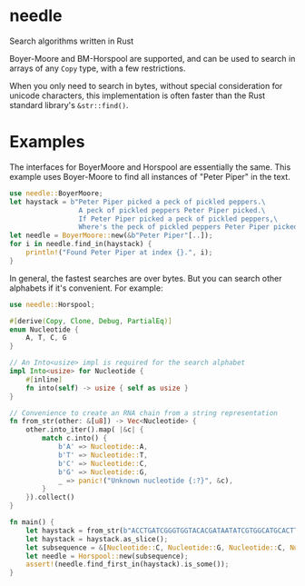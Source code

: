 # needle
Search algorithms written in Rust

Boyer-Moore and BM-Horspool are supported, and can be used to search in arrays of any `Copy` type, with a few restrictions.

When you only need to search in bytes, without special consideration for unicode characters, this 
implementation is often faster than the Rust standard library's `&str::find()`.

# Examples

The interfaces for BoyerMoore and Horspool are essentially the same. This example uses Boyer-Moore to find all instances of
"Peter Piper" in the text.

```Rust
use needle::BoyerMoore;
let haystack = b"Peter Piper picked a peck of pickled peppers.\
                 A peck of pickled peppers Peter Piper picked.\
                 If Peter Piper picked a peck of pickled peppers,\
                 Where's the peck of pickled peppers Peter Piper picked?";
let needle = BoyerMoore::new(&b"Peter Piper"[..]);
for i in needle.find_in(haystack) {
    println!("Found Peter Piper at index {}.", i);
}
```

In general, the fastest searches are over bytes. But you can search other alphabets if it's convenient. For example:

```Rust
use needle::Horspool;

#[derive(Copy, Clone, Debug, PartialEq)]
enum Nucleotide {
    A, T, C, G
}

// An Into<usize> impl is required for the search alphabet
impl Into<usize> for Nucleotide {
    #[inline]
    fn into(self) -> usize { self as usize }
}

// Convenience to create an RNA chain from a string representation
fn from_str(other: &[u8]) -> Vec<Nucleotide> {
    other.into_iter().map( |&c| {
        match c.into() {
            b'A' => Nucleotide::A,
            b'T' => Nucleotide::T,
            b'C' => Nucleotide::C,
            b'G' => Nucleotide::G,
            _ => panic!("Unknown nucleotide {:?}", &c),
        }
    }).collect()
}

fn main() {
    let haystack = from_str(b"ACCTGATCGGGTGGTACACGATAATATCGTGGCATGCACTTGCTGATCGCTTAGACTGCAAAATCGTAGCCAGTAGGT");
    let haystack = haystack.as_slice();
    let subsequence = &[Nucleotide::C, Nucleotide::G, Nucleotide::C, Nucleotide::T][..];
    let needle = Horspool::new(subsequence);
    assert!(needle.find_first_in(haystack).is_some());
}
```